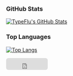 ### GitHub Stats

[![TypeFlu's GitHub Stats](https://readmestats-peach.vercel.app/api?username=TypeFlu&show_icons=true&include_all_commits=true&theme=radical)](https://github.com/TypeFlu)

### Top Languages

[![Top Langs](https://readmestats-peach.vercel.app/api/top-langs/?username=TypeFlu&langs_count=10&layout=compact&theme=radical)](https://github.com/TypeFlu)

<iframe src="https://github.com/sponsors/TypeFlu/button" title="Sponsor TypeFlu" height="32" width="114" style="border: 0; border-radius: 6px;"></iframe>
